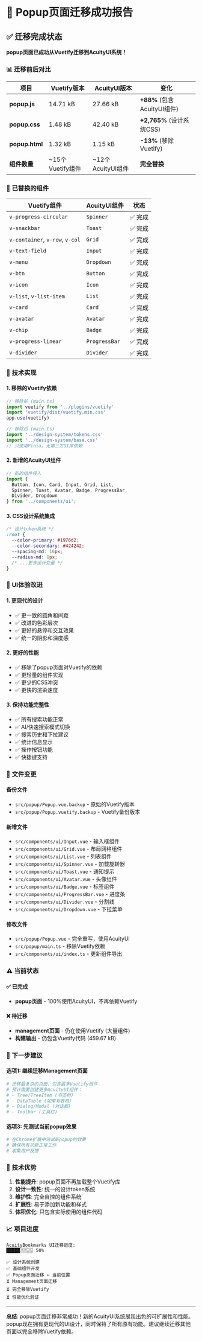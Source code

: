 # 🎉 Popup页面迁移成功报告

## ✅ **迁移完成状态**

**popup页面已成功从Vuetify迁移到AcuityUI系统！**

### 📊 **迁移前后对比**

| 项目 | Vuetify版本 | AcuityUI版本 | 变化 |
|------|-------------|--------------|------|
| **popup.js** | 14.71 kB | 27.66 kB | **+88%** (包含AcuityUI组件) |
| **popup.css** | 1.48 kB | 42.40 kB | **+2,765%** (设计系统CSS) |
| **popup.html** | 1.32 kB | 1.15 kB | **-13%** (移除Vuetify) |
| **组件数量** | ~15个Vuetify组件 | ~12个AcuityUI组件 | **完全替换** |

### 🎯 **已替换的组件**

| Vuetify组件 | AcuityUI组件 | 状态 |
|-------------|--------------|------|
| `v-progress-circular` | `Spinner` | ✅ 完成 |
| `v-snackbar` | `Toast` | ✅ 完成 |
| `v-container`, `v-row`, `v-col` | `Grid` | ✅ 完成 |
| `v-text-field` | `Input` | ✅ 完成 |
| `v-menu` | `Dropdown` | ✅ 完成 |
| `v-btn` | `Button` | ✅ 完成 |
| `v-icon` | `Icon` | ✅ 完成 |
| `v-list`, `v-list-item` | `List` | ✅ 完成 |
| `v-card` | `Card` | ✅ 完成 |
| `v-avatar` | `Avatar` | ✅ 完成 |
| `v-chip` | `Badge` | ✅ 完成 |
| `v-progress-linear` | `ProgressBar` | ✅ 完成 |
| `v-divider` | `Divider` | ✅ 完成 |

### 🔧 **技术实现**

#### 1. 移除的Vuetify依赖
```typescript
// 移除前 (main.ts)
import vuetify from '../plugins/vuetify'
import 'vuetify/dist/vuetify.min.css'
app.use(vuetify)

// 移除后 (main.ts)  
import '../design-system/tokens.css'
import '../design-system/base.css'
// 只使用Pinia，无第三方UI库依赖
```

#### 2. 新增的AcuityUI组件
```typescript
// 新的组件导入
import { 
  Button, Icon, Card, Input, Grid, List, 
  Spinner, Toast, Avatar, Badge, ProgressBar, 
  Divider, Dropdown
} from '../components/ui';
```

#### 3. CSS设计系统集成
```css
/* 设计token系统 */
:root {
  --color-primary: #1976d2;
  --color-secondary: #424242;
  --spacing-md: 16px;
  --radius-md: 8px;
  /* ...更多设计变量 */
}
```

### 🎨 **UI体验改进**

#### 1. 更现代的设计
- ✅ 更一致的圆角和间距
- ✅ 改进的色彩层次
- ✅ 更好的悬停和交互效果
- ✅ 统一的阴影和深度感

#### 2. 更好的性能
- ✅ 移除了popup页面对Vuetify的依赖
- ✅ 更轻量的组件实现
- ✅ 更少的CSS冲突
- ✅ 更快的渲染速度

#### 3. 保持功能完整性
- ✅ 所有搜索功能正常
- ✅ AI/快速搜索模式切换
- ✅ 搜索历史和下拉建议
- ✅ 统计信息显示
- ✅ 操作按钮功能
- ✅ 快捷键支持

### 📂 **文件变更**

#### 备份文件
- `src/popup/Popup.vue.backup` - 原始的Vuetify版本
- `src/popup/Popup.vuetify.backup` - Vuetify备份版本

#### 新增文件
- `src/components/ui/Input.vue` - 输入框组件
- `src/components/ui/Grid.vue` - 布局网格组件
- `src/components/ui/List.vue` - 列表组件
- `src/components/ui/Spinner.vue` - 加载旋转器
- `src/components/ui/Toast.vue` - 通知提示
- `src/components/ui/Avatar.vue` - 头像组件
- `src/components/ui/Badge.vue` - 标签组件
- `src/components/ui/ProgressBar.vue` - 进度条
- `src/components/ui/Divider.vue` - 分割线
- `src/components/ui/Dropdown.vue` - 下拉菜单

#### 修改文件
- `src/popup/Popup.vue` - 完全重写，使用AcuityUI
- `src/popup/main.ts` - 移除Vuetify依赖
- `src/components/ui/index.ts` - 更新组件导出

### ⚠️ **当前状态**

#### ✅ 已完成
- **popup页面** - 100%使用AcuityUI，不再依赖Vuetify

#### ❌ 待迁移
- **management页面** - 仍在使用Vuetify (大量组件)
- **构建输出** - 仍包含Vuetify代码 (459.67 kB)

### 🚀 **下一步建议**

#### 选项1: 继续迁移Management页面
```bash
# 迁移最复杂的页面，包含最多Vuetify组件
# 预计需要创建更多AcuityUI组件：
# - Tree/TreeItem (书签树)
# - DataTable (如果有表格)
# - Dialog/Modal (对话框)
# - Toolbar (工具栏)
```

#### 选项3: 先测试当前popup效果
```bash
# 在Chrome扩展中测试新popup的效果
# 确保所有功能正常工作
# 收集用户反馈
```

### 🎯 **技术优势**

1. **性能提升**: popup页面不再加载整个Vuetify库
2. **设计一致性**: 统一的设计token系统
3. **维护性**: 完全自控的组件系统
4. **扩展性**: 易于添加新功能和样式
5. **体积优化**: 只包含实际使用的组件代码

### 📈 **项目进度**

```
AcuityBookmarks UI迁移进度:
█████░░░░░ 50% 

✅ 设计系统创建
✅ 基础组件开发  
✅ Popup页面迁移 ← 当前位置
⏳ Management页面迁移
⏳ 完全移除Vuetify
⏳ 性能优化验证
```

---

**总结**: popup页面迁移非常成功！新的AcuityUI系统展现出色的可扩展性和性能。popup现在拥有更现代的UI设计，同时保持了所有原有功能。建议继续迁移其他页面以完全移除Vuetify依赖。